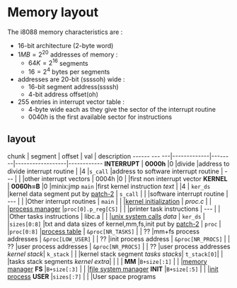 # Memory layout 

The i8088 memory characteristics are : 

- $16$-bit architecture ($2$-byte word)
- $1MB=2^{20}$ addresses of memory : 
    - $64K=2^{16}$ segments
    - $16=2^4$ bytes per segments
- addresses are $20$-bit (ssssoh) wide : 
    - $16$-bit segment address(ssssh)
    - $4$-bit address offset(oh)
- $255$ entries in interrupt vector table : 
    - $4$-byte wide each as they give the sector of the interrupt routine
    - $0040h$ is the first available sector for instructions


## layout

chunk         | segment     | offset | val              | description
------ --- ---|-------------|--------|------------------|------------
**INTERRUPT** | **0000h**   |0       |divide            |address to divide interrupt routine 
              |             |4       |`s_call`          |address to software interrupt routine
              |    ---      |        |                  |other interrupt vectors
              | 0004h       |0       |                  |first non interrupt vector 
**KERNEL**    | **0060h=B** |0       |minix:jmp `main`  |first kernel instruction
*text*        |             |4       | `ker_ds`         |kernel data segment put by [patch-2](/build#patch-2)
              | `s_call`    |        |                  |software interrupt routine
              |  ---        |        |                  |Other interrupt routines
              | `main`      |        |                  |[kernel initialization](/kernel_init)
              | *proc.c*    |        |                  |[process manager](/kernel_proc)
              |`proc[0].p_reg[CS]` | |                  |printer task instructions
              |  ---        |        |                  |Other tasks instructions
              | libc.a      |        |                  |[unix system calls]()
*data*        | `ker_ds`    |        |`sizes[0:8]`      |txt and data sizes of kernel,mm,fs,init put by [patch-2](/build#patch-2)
              | `proc`      |        |`proc[0:8]`       |[process table](/proc) 
              | `&proc[NR_TASKS]`  | | ??               |mm+fs process addresses
              | `&proc[LOW_USER]`  | | ??               |init process address
              | `&proc[NR_PROCS]`  | | ??               |user process addresses
              | `&proc[NR_PROCS]`  | | ??               |user process addresses
*kernel stack*| `k_stack`   |        |                  |kernel stack segment
*tasks stacks*| `t_stack[0]`|        |                  |tasks stack segments
*kernel extra*|             |        |                  |
    **MM**    |`B+size[:1]` |        |                  |[memory manager]()
    **FS**    |`B+size[:3]` |        |                  |[file system manager]()
    **INIT**  |`B+size[:5]` |        |                  |[init process](/init)
    **USER**  |`sizes[:7]`  |        |                  |User space programs 